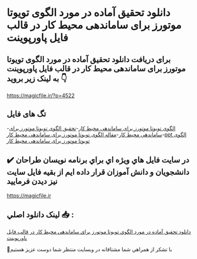 # دانلود تحقیق آماده در مورد الگوی تویوتا موتورز برای ساماندهی محیط كار در قالب فایل پاورپوینت

## برای دریافت دانلود تحقیق آماده در مورد الگوی تویوتا موتورز برای ساماندهی محیط كار در قالب فایل پاورپوینت به لینک زیر بروید 👇

https://magicfile.ir/?p=4522

## تگ های فایل

-[الگوی تویوتا موتورز برای ساماندهی محیط كار](https://magicfile.ir/product/%d8%aa%d8%ad%d9%82%db%8c%d9%82-%d8%a7%d9%84%da%af%d9%88%db%8c-%d8%aa%d9%88%db%8c%d9%88%d8%aa%d8%a7-%d9%85%d9%88%d8%aa%d9%88%d8%b1%d8%b2-%d8%a8%d8%b1%d8%a7%db%8c-%d8%b3%d8%a7%d9%85%d8%a7%d9%86%d8%af%d9%87%db%8c-%d9%85%d8%ad%db%8c%d8%b7-%d9%83%d8%a7%d8%b1-%d9%be%d8%a7%d9%88%d8%b1%d9%be%d9%88%db%8c%d9%86%d8%aa/)-[تحقیق الگوی تویوتا موتورز برای ساماندهی محیط كار](https://magicfile.ir/product/%d8%aa%d8%ad%d9%82%db%8c%d9%82-%d8%a7%d9%84%da%af%d9%88%db%8c-%d8%aa%d9%88%db%8c%d9%88%d8%aa%d8%a7-%d9%85%d9%88%d8%aa%d9%88%d8%b1%d8%b2-%d8%a8%d8%b1%d8%a7%db%8c-%d8%b3%d8%a7%d9%85%d8%a7%d9%86%d8%af%d9%87%db%8c-%d9%85%d8%ad%db%8c%d8%b7-%d9%83%d8%a7%d8%b1-%d9%be%d8%a7%d9%88%d8%b1%d9%be%d9%88%db%8c%d9%86%d8%aa/)-[مقاله الگوی تویوتا موتورز برای ساماندهی محیط كار](https://magicfile.ir/product/%d8%aa%d8%ad%d9%82%db%8c%d9%82-%d8%a7%d9%84%da%af%d9%88%db%8c-%d8%aa%d9%88%db%8c%d9%88%d8%aa%d8%a7-%d9%85%d9%88%d8%aa%d9%88%d8%b1%d8%b2-%d8%a8%d8%b1%d8%a7%db%8c-%d8%b3%d8%a7%d9%85%d8%a7%d9%86%d8%af%d9%87%db%8c-%d9%85%d8%ad%db%8c%d8%b7-%d9%83%d8%a7%d8%b1-%d9%be%d8%a7%d9%88%d8%b1%d9%be%d9%88%db%8c%d9%86%d8%aa/)-[ppt الگوی تویوتا موتورز برای ساماندهی محیط كار](https://magicfile.ir/product/%d8%aa%d8%ad%d9%82%db%8c%d9%82-%d8%a7%d9%84%da%af%d9%88%db%8c-%d8%aa%d9%88%db%8c%d9%88%d8%aa%d8%a7-%d9%85%d9%88%d8%aa%d9%88%d8%b1%d8%b2-%d8%a8%d8%b1%d8%a7%db%8c-%d8%b3%d8%a7%d9%85%d8%a7%d9%86%d8%af%d9%87%db%8c-%d9%85%d8%ad%db%8c%d8%b7-%d9%83%d8%a7%d8%b1-%d9%be%d8%a7%d9%88%d8%b1%d9%be%d9%88%db%8c%d9%86%d8%aa/)

## ✔️ در سايت فايل هاي ويژه اي براي برنامه نويسان طراحان دانشجويان و دانش آموزان قرار داده ايم از بقيه فايل سايت نيز ديدن فرماييد

https://magicfile.ir


## لينک دانلود اصلي 📥 :

[دانلود تحقیق آماده در مورد الگوی تویوتا موتورز برای ساماندهی محیط كار در قالب فایل پاورپوینت](https://magicfile.ir/product/%d8%aa%d8%ad%d9%82%db%8c%d9%82-%d8%a7%d9%84%da%af%d9%88%db%8c-%d8%aa%d9%88%db%8c%d9%88%d8%aa%d8%a7-%d9%85%d9%88%d8%aa%d9%88%d8%b1%d8%b2-%d8%a8%d8%b1%d8%a7%db%8c-%d8%b3%d8%a7%d9%85%d8%a7%d9%86%d8%af%d9%87%db%8c-%d9%85%d8%ad%db%8c%d8%b7-%d9%83%d8%a7%d8%b1-%d9%be%d8%a7%d9%88%d8%b1%d9%be%d9%88%db%8c%d9%86%d8%aa/) 


🙏با تشکر از همراهي شما مشتاقانه در وبسایت منتظر شما دوست عزیز هستیم


